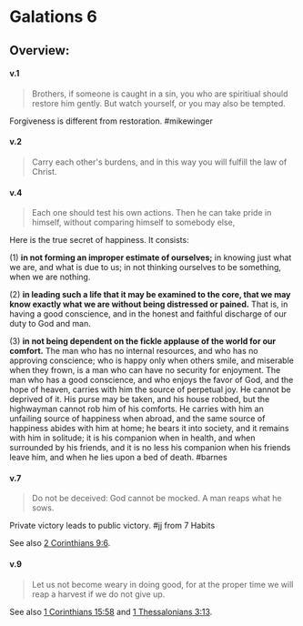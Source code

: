 # Galations 6

## Overview:



#### v.1
>Brothers, if someone is caught in a sin, you who are spiritiual should restore him gently. But watch yourself, or you may also be tempted.

Forgiveness is different from restoration.
#mikewinger 

#### v.2
>Carry each other's burdens, and in this way you will fulfill the law of Christ.

#### v.4
>Each one should test his own actions. Then he can take pride in himself, without comparing himself to somebody else,

Here is the true secret of happiness. It consists:

(1) **in not forming an improper estimate of ourselves;** in knowing just what we are, and what is due to us; in not thinking ourselves to be something, when we are nothing.

(2) **in leading such a life that it may be examined to the core, that we may know exactly what we are without being distressed or pained.** That is, in having a good conscience, and in the honest and faithful discharge of our duty to God and man.

(3) **in not being dependent on the fickle applause of the world for our comfort.** The man who has no internal resources, and who has no approving conscience; who is happy only when others smile, and miserable when they frown, is a man who can have no security for enjoyment. The man who has a good conscience, and who enjoys the favor of God, and the hope of heaven, carries with him the source of perpetual joy. He cannot be deprived of it. His purse may be taken, and his house robbed, but the highwayman cannot rob him of his comforts. He carries with him an unfailing source of happiness when abroad, and the same source of happiness abides with him at home; he bears it into society, and it remains with him in solitude; it is his companion when in health, and when surrounded by his friends, and it is no less his companion when his friends leave him, and when he lies upon a bed of death.
#barnes 

#### v.7
>Do not be deceived: God cannot be mocked. A man reaps what he sows.

Private victory leads to public victory.
#jj from 7 Habits

See also [2 Corinthians 9:6](2Cor9.md#v.6).

#### v.9
>Let us not become weary in doing good, for at the proper time we will reap a harvest if we do not give up.

See also [1 Corinthians 15:58](1Cor15#v.58) and [1 Thessalonians 3:13](1Thess3#v.13).